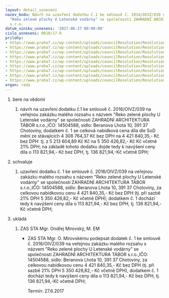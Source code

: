 ```yaml
---
layout: detail_usneseni
nazev_bodu: Návrh na uzavření dodatku č.1 ke smlouvě č. 2016/OIVZ/039 na VZMR s názvem
  "Reko zelené plochy U Letenské vodárny" se společností ZAHRADNÍ ARCHITEKTURA TÁBOR
  s.r.o.
datum_vzniku_usneseni: '2017-06-27 00:00:00'
cislo_usneseni: 0610/17-R
prilohy:
- https://www.praha7.cz/wp-content/uploads/councilResolution/Resolutions/29288/export/1Duvodovazprava~221583.docx
- https://www.praha7.cz/wp-content/uploads/councilResolution/Resolutions/29288/export/2pozadaveknavytvorenidodatkuc1~221582.msg
- https://www.praha7.cz/wp-content/uploads/councilResolution/Resolutions/29288/export/3StavajiciSmlouvaodilo~221581.doc
- https://www.praha7.cz/wp-content/uploads/councilResolution/Resolutions/29288/export/4Dodatekc1~221580.doc
- https://www.praha7.cz/wp-content/uploads/councilResolution/Resolutions/29288/export/5Prilohac1a_ZLvcrekapitulace~221579.xls
- https://www.praha7.cz/wp-content/uploads/councilResolution/Resolutions/29288/export/6Prilohac6a_Harmonogrampraci~221578.xls
- https://www.praha7.cz/wp-content/uploads/councilResolution/Resolutions/29288/export/7Prilohac9_zadostoprodlouzeniterminuplneni_sken~221577.pdf
- https://www.praha7.cz/wp-content/uploads/councilResolution/Resolutions/29288/export/8ORZAHRADNIARCHITEKTURATABOR~221576.pdf
- https://www.praha7.cz/wp-content/uploads/councilResolution/Resolutions/29288/export/export~295757.pdf
organ: rada
---
```

<ol id="urzList" class="urzList_view"><li id="" class="urzClass1"><span name="1">bere na vědomí</span><ol class="urzOlClass"><li style="text-align: left;" id="" class="urzClass2"><span><p>návrh na uzavření dodatku č.1 ke smlouvě č.&nbsp;2016/OIVZ/039 na veřejnou zakázku malého rozsahu s názvem&nbsp;"Reko zelené plochy U Letenské vodárny" se společností ZAHRADNÍ ARCHITEKTURA TÁBOR s.r.o.,IČO: 14504588, sídlo: Beranova Lhota 10, 391 37 Chotoviny, dodatkem č. 1 se celková nabídková cena díla dle SoD mění ze stávajících&nbsp;4 308 764,37 Kč bez DPH na 4 421 840,35,- Kč bez DPH&nbsp; tj. z&nbsp;5 213 604,89 Kč Kč na 5 350 426,82,- Kč Kč včetně 21% DPH; na základě tohoto dodatku dojde tedy k navýšení ceny díla o 113 821,94,- Kč bez DPH, tj. 136 821,94,-Kč včetně DPH;<br></p></span></li></ol></li><li id="" class="urzClass1"><span name="24">schvaluje</span><ol class="urzOlClass"><li style="text-align: left;" id="" class="urzClass2"><span><p>uzavření dodatku č. 1 ke smlouvě č.&nbsp;2016/OIVZ/039 na veřejnou zakázku malého rozsahu s názvem "Reko zelené plochy U Letenské vodárny" se společností ZAHRADNÍ ARCHITEKTURA TÁBOR s.r.o.,IČO: 14504588,&nbsp;sídlo: Beranova Lhota 10, 391 37 Chotoviny, za celkovou nabídkovou cenu 4 421 840,35,- Kč bez DPH (tj. při sazbě 21% DPH 5 350 426,82,- Kč včetně DPH); dodatkem č. 1 dochází tedy k navýšení ceny díla o 113 821,94,- Kč bez DPH, tj. 136 821,94,-Kč včetně DPH;<br></p></span></li></ol></li><li class="urzClass1" id="urzUkoly"><span name="1">ukládá</span><ol class="urzOlClass"><li class="urzClass2"><span><p>ZAS STA Mgr. Ondřej Mirovský, M. EM</p></span><ul class="urzUlClass"><li class="urzClass3"><span><p>ZAS STA Mgr. O. Mirovskému podepsat dodatek č. 1 ke smlouvě č. 2016/OIVZ/039 na veřejnou zakázku malého rozsahu s názvem "Reko zelené plochy U Letenské vodárny" se společností ZAHRADNÍ ARCHITEKTURA TÁBOR s.r.o.,IČO: 14504588, sídlo: Beranova Lhota 10, 391 37 Chotoviny, za celkovou nabídkovou cenu 4 421 840,35,- Kč bez DPH (tj. při sazbě 21% DPH 5 350 426,82,- Kč včetně DPH), dodatkem č. 1 dochází tedy k navýšení ceny díla o 113 821,94,- Kč bez DPH, tj. 136 821,94,-Kč včetně DPH;</p></span><span class="urzUkolTermin">  Termín:&nbsp;27.6.2017</span></li></ul></li></ol></li></ol>